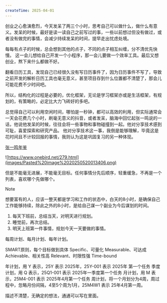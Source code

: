 ```yaml
---
createTime: 2025-04-01
---
```



创业之心愈演愈烈，今天发呆了两三个小时，思考自己可以做什么，做什么有意义。发呆的时候，最好是读一读自己之前写过的事，一些以前想过但没有做过，或者没有做完的事情，会减少持续发呆的时间，提早走出忧虑处境。

每每有点子的时候，总会想到其他的点子，不同的点子相互纠缠，分不清优先快慢。
这一会儿想给自己开发一个小程序，那一会儿要做一个效率工具。最后又想创业，熬下来什么都做不好。

翻看日历工具，发现自己已经很久没有写日历事件了，因为日历事件不写了，导致之前开发的解析日历工具也毫无意义，甚至项目存到什么位置都不清楚了，那会儿可能花费不少时间吧。

所以，结构化的过程是必要的，优化框架，无论是学习框架亦或是生活框架，有规划的，有策略的，必定比大力飞砖好的多吧。

总觉得自己可以利用空闲时间，哪怕是一秒钟，都可以高效的利用，但实际通常会一天会花费几个小时，刷毫无意义的抖音，或者发呆，脑海中回忆起张一鸣说的一话，他说他发呆的时候，往往会将一些事物和事物碰撞到一起。他对分享技术感到可耻，喜爱探索和研究产品。
他对分享技术这一事，我倒是能够理解，毕竟这是花时间且不计较回报的事情，我则认为这是巩固复习的另一种体现。

[张一鸣年鉴](https://www.onebird.net/279.html)

![https://www.onebird.net/279.html](images/Pasted%20image%2020250520013406.png)

但是不能毫无进展，不能毫无目标。任何事情分先后顺序，轻重缓急，不再是一个列表，喜欢哪个先做哪个。

> [!Note]
> 想要富有的人，应该一整天都是学习和工作的状态中，白天的8小时，是确保自己工作能够持续，除此之外的8小时，是给自己谋一个副业为今后谋划的时间。



1. 每天下班前，总结当天，对明天进行规划。
2. 睡觉前，再次总结。
3. 明天上班第一件事情，规划今天一天要做的事情。

每周计划、每月计划、每年计划。

SMART原则，每个目标做到具体 Specific、可量化 Measurable、可达成 Achievable、相关性高 Relevant、时限性强 Time-bound

年计划，用 Y 表示，25Y 表示 2025年，25Y-001 表示 2025年 第一个任务
季度计划，用 Q 表示，25Q1-001 表示 2025年一季度第一个任务
月计划，用 M 表示，25M4-001 表示 2025年4月第一个任务
周计划，将一个月划分为4周，周过程中，忽略月份间隔，4至5个周为1月，25M4W1 表示 25年4月第一周。

描述不清楚，无确定的想法，通通可以写在里面。